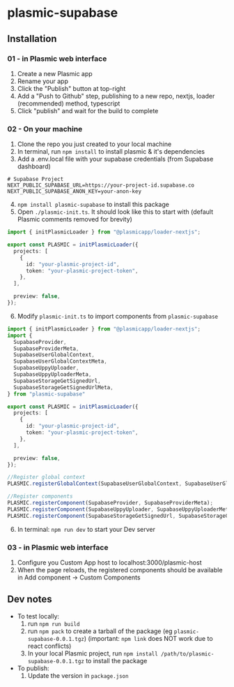 # plasmic-supabase

## Installation

### 01 - in Plasmic web interface
1. Create a new Plasmic app
2. Rename your app
3. Click the "Publish" button at top-right
4. Add a "Push to Github" step, publishing to a new repo, nextjs, loader (recommended) method, typescript
5. Click "publish" and wait for the build to complete

### 02 - On your machine
1. Clone the repo you just created to your local machine
2. In terminal, run `npm install` to install plasmic & it's dependencies
3. Add a .env.local file with your supabase credentials (from Supabase dashboard)
```
# Supabase Project
NEXT_PUBLIC_SUPABASE_URL=https://your-project-id.supabase.co
NEXT_PUBLIC_SUPABASE_ANON_KEY=your-anon-key
```
4. `npm install plasmic-supabase` to install this package
5. Open `./plasmic-init.ts`. It should look like this to start with (default Plasmic comments removed for brevity)
```ts
import { initPlasmicLoader } from "@plasmicapp/loader-nextjs";

export const PLASMIC = initPlasmicLoader({
  projects: [
    {
      id: "your-plasmic-project-id",
      token: "your-plasmic-project-token",
    },
  ],

  preview: false,
});

```
6. Modify `plasmic-init.ts` to import components from `plasmic-supabase`
```ts
import { initPlasmicLoader } from "@plasmicapp/loader-nextjs";
import { 
  SupabaseProvider, 
  SupabaseProviderMeta,
  SupabaseUserGlobalContext,
  SupabaseUserGlobalContextMeta,
  SupabaseUppyUploader,
  SupabaseUppyUploaderMeta,
  SupabaseStorageGetSignedUrl,
  SupabaseStorageGetSignedUrlMeta,
} from "plasmic-supabase"

export const PLASMIC = initPlasmicLoader({
  projects: [
    {
      id: "your-plasmic-project-id",
      token: "your-plasmic-project-token",
    },
  ],

  preview: false,
});

//Register global context
PLASMIC.registerGlobalContext(SupabaseUserGlobalContext, SupabaseUserGlobalContextMeta)

//Register components
PLASMIC.registerComponent(SupabaseProvider, SupabaseProviderMeta);
PLASMIC.registerComponent(SupabaseUppyUploader, SupabaseUppyUploaderMeta);
PLASMIC.registerComponent(SupabaseStorageGetSignedUrl, SupabaseStorageGetSignedUrlMeta);


```
6. In terminal: `npm run dev` to start your Dev server


### 03 - in Plasmic web interface
1. Configure you Custom App host to localhost:3000/plasmic-host
2. When the page reloads, the registered components should be available in Add component -> Custom Components


## Dev notes
* To test locally:
    1. run `npm run build`
    2. run `npm pack` to create a tarball of the package (eg `plasmic-supabase-0.0.1.tgz`) (important: `npm link` does NOT work due to react conflicts)
    3. In your local Plasmic project, run `npm install /path/to/plasmic-supabase-0.0.1.tgz` to install the package
* To publish:
    1. Update the version in `package.json`

